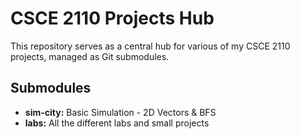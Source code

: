 # CSCE 2110 Projects Hub
This repository serves as a central hub for various of my CSCE 2110 projects, managed as Git submodules.

## Submodules
- **sim-city:** Basic Simulation - 2D Vectors & BFS
- **labs:** All the different labs and small projects
